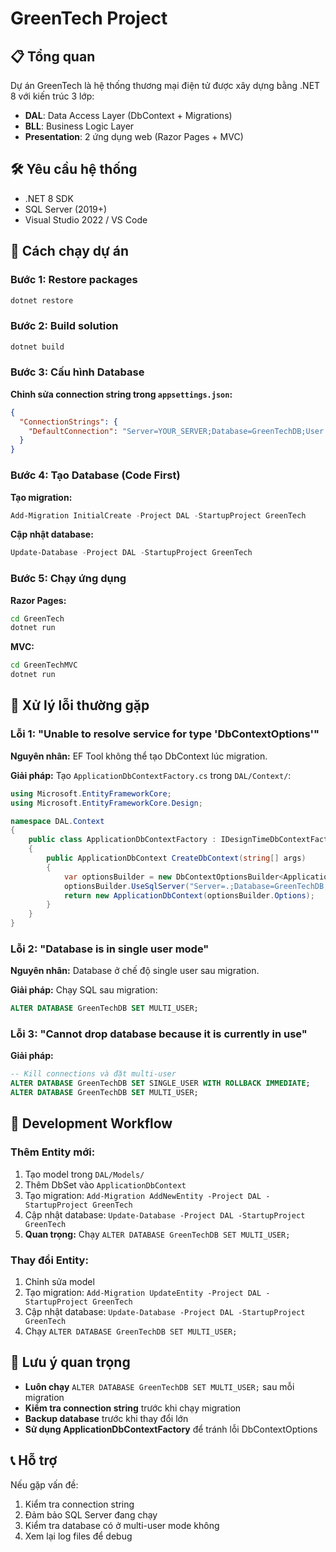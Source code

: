 # GreenTech Project

## 📋 Tổng quan

Dự án GreenTech là hệ thống thương mại điện tử được xây dựng bằng .NET 8 với kiến trúc 3 lớp:
- **DAL**: Data Access Layer (DbContext + Migrations)
- **BLL**: Business Logic Layer  
- **Presentation**: 2 ứng dụng web (Razor Pages + MVC)

## 🛠 Yêu cầu hệ thống

- .NET 8 SDK
- SQL Server (2019+)
- Visual Studio 2022 / VS Code

## 🚀 Cách chạy dự án

### Bước 1: Restore packages
```bash
dotnet restore
```

### Bước 2: Build solution
```bash
dotnet build
```

### Bước 3: Cấu hình Database

**Chỉnh sửa connection string trong `appsettings.json`:**
```json
{
  "ConnectionStrings": {
    "DefaultConnection": "Server=YOUR_SERVER;Database=GreenTechDB;User Id=YOUR_USER;Password=YOUR_PASSWORD;TrustServerCertificate=True;"
  }
}
```

### Bước 4: Tạo Database (Code First)

**Tạo migration:**
```powershell
Add-Migration InitialCreate -Project DAL -StartupProject GreenTech
```

**Cập nhật database:**
```powershell
Update-Database -Project DAL -StartupProject GreenTech
```

### Bước 5: Chạy ứng dụng

**Razor Pages:**
```bash
cd GreenTech
dotnet run
```

**MVC:**
```bash
cd GreenTechMVC
dotnet run
```

## 🔧 Xử lý lỗi thường gặp

### Lỗi 1: "Unable to resolve service for type 'DbContextOptions'"

**Nguyên nhân:** EF Tool không thể tạo DbContext lúc migration.

**Giải pháp:** Tạo `ApplicationDbContextFactory.cs` trong `DAL/Context/`:

```csharp
using Microsoft.EntityFrameworkCore;
using Microsoft.EntityFrameworkCore.Design;

namespace DAL.Context
{
    public class ApplicationDbContextFactory : IDesignTimeDbContextFactory<ApplicationDbContext>
    {
        public ApplicationDbContext CreateDbContext(string[] args)
        {
            var optionsBuilder = new DbContextOptionsBuilder<ApplicationDbContext>();
            optionsBuilder.UseSqlServer("Server=.;Database=GreenTechDB;Trusted_Connection=True;MultipleActiveResultSets=true;TrustServerCertificate=True");
            return new ApplicationDbContext(optionsBuilder.Options);
        }
    }
}
```

### Lỗi 2: "Database is in single user mode"

**Nguyên nhân:** Database ở chế độ single user sau migration.

**Giải pháp:** Chạy SQL sau migration:
```sql
ALTER DATABASE GreenTechDB SET MULTI_USER;
```

### Lỗi 3: "Cannot drop database because it is currently in use"

**Giải pháp:**
```sql
-- Kill connections và đặt multi-user
ALTER DATABASE GreenTechDB SET SINGLE_USER WITH ROLLBACK IMMEDIATE;
ALTER DATABASE GreenTechDB SET MULTI_USER;
```

## 📝 Development Workflow

### Thêm Entity mới:
1. Tạo model trong `DAL/Models/`
2. Thêm DbSet vào `ApplicationDbContext`
3. Tạo migration: `Add-Migration AddNewEntity -Project DAL -StartupProject GreenTech`
4. Cập nhật database: `Update-Database -Project DAL -StartupProject GreenTech`
5. **Quan trọng:** Chạy `ALTER DATABASE GreenTechDB SET MULTI_USER;`

### Thay đổi Entity:
1. Chỉnh sửa model
2. Tạo migration: `Add-Migration UpdateEntity -Project DAL -StartupProject GreenTech`
3. Cập nhật database: `Update-Database -Project DAL -StartupProject GreenTech`
4. Chạy `ALTER DATABASE GreenTechDB SET MULTI_USER;`

## 🎯 Lưu ý quan trọng

- **Luôn chạy** `ALTER DATABASE GreenTechDB SET MULTI_USER;` sau mỗi migration
- **Kiểm tra connection string** trước khi chạy migration
- **Backup database** trước khi thay đổi lớn
- **Sử dụng ApplicationDbContextFactory** để tránh lỗi DbContextOptions

## 📞 Hỗ trợ

Nếu gặp vấn đề:
1. Kiểm tra connection string
2. Đảm bảo SQL Server đang chạy
3. Kiểm tra database có ở multi-user mode không
4. Xem lại log files để debug